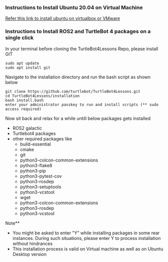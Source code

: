 ### Instructions to Install Ubuntu 20.04 on Virtual Machine

[Refer this link to install ubuntu on virtualbox or VMware](https://ubuntu.com/tutorials/how-to-run-ubuntu-desktop-on-a-virtual-machine-using-virtualbox#1-overview)

### Instructions to Install ROS2 and TurtleBot 4 packages on a **single click**

In your terminal before cloning the TurtleBot4Lessons Repo, please install GIT
```
sudo apt update
sudo apt install git
```
Navigate to the installation directory and run the bash script as shown below
```
git clone https://github.com/turtlebot/TurtleBot4Lessons.git
cd TurtleBot4Lessons/installation
bash install.bash
enter your administrator passkey to run and install scripts (** sudo access required)
```

Now sit back and relax for a while untill below packages gets installed
- ROS2 galactic
- Turtlebot4 packages 
- other required packages like 
  - build-essential
  - cmake
  - git 
  - python3-colcon-common-extensions
  - python3-flake8
  - python3-pip
  - python3-pytest-cov
  - python3-rosdep
  - python3-setuptools
  - python3-vcstool
  - wget
  - python3-colcon-common-extensions
  - python3-rosdep
  - python3-vcstool

Note** 
- You might be asked to enter "Y" while installing packages in some rear instances. During such situations, please enter Y to process installation without hindrances
- This installation process is valid on Virtual machine as well as on Ubuntu Desktop version
